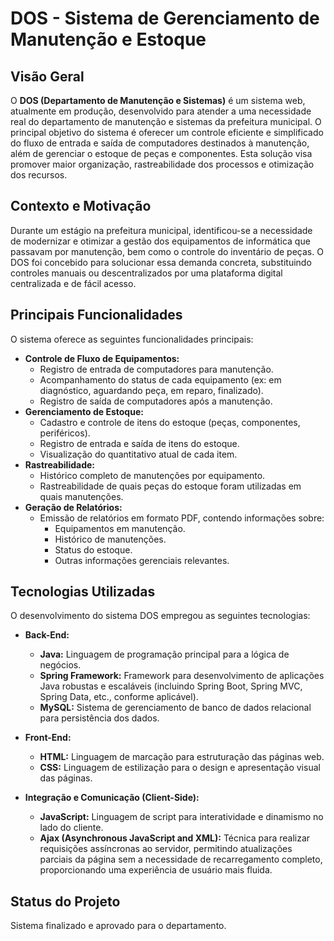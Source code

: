 # DOS - Sistema de Gerenciamento de Manutenção e Estoque

## Visão Geral

O **DOS (Departamento de Manutenção e Sistemas)** é um sistema web, atualmente em produção, desenvolvido para atender a uma necessidade real do departamento de manutenção e sistemas da prefeitura municipal. O principal objetivo do sistema é oferecer um controle eficiente e simplificado do fluxo de entrada e saída de computadores destinados à manutenção, além de gerenciar o estoque de peças e componentes. Esta solução visa promover maior organização, rastreabilidade dos processos e otimização dos recursos.

## Contexto e Motivação

Durante um estágio na prefeitura municipal, identificou-se a necessidade de modernizar e otimizar a gestão dos equipamentos de informática que passavam por manutenção, bem como o controle do inventário de peças. O DOS foi concebido para solucionar essa demanda concreta, substituindo controles manuais ou descentralizados por uma plataforma digital centralizada e de fácil acesso.

## Principais Funcionalidades

O sistema oferece as seguintes funcionalidades principais:

* **Controle de Fluxo de Equipamentos:**
    * Registro de entrada de computadores para manutenção.
    * Acompanhamento do status de cada equipamento (ex: em diagnóstico, aguardando peça, em reparo, finalizado).
    * Registro de saída de computadores após a manutenção.
* **Gerenciamento de Estoque:**
    * Cadastro e controle de itens do estoque (peças, componentes, periféricos).
    * Registro de entrada e saída de itens do estoque.
    * Visualização do quantitativo atual de cada item.
* **Rastreabilidade:**
    * Histórico completo de manutenções por equipamento.
    * Rastreabilidade de quais peças do estoque foram utilizadas em quais manutenções.
* **Geração de Relatórios:**
    * Emissão de relatórios em formato PDF, contendo informações sobre:
        * Equipamentos em manutenção.
        * Histórico de manutenções.
        * Status do estoque.
        * Outras informações gerenciais relevantes.

## Tecnologias Utilizadas

O desenvolvimento do sistema DOS empregou as seguintes tecnologias:

* **Back-End:**
    * **Java:** Linguagem de programação principal para a lógica de negócios.
    * **Spring Framework:** Framework para desenvolvimento de aplicações Java robustas e escaláveis (incluindo Spring Boot, Spring MVC, Spring Data, etc., conforme aplicável).
    * **MySQL:** Sistema de gerenciamento de banco de dados relacional para persistência dos dados.

* **Front-End:**
    * **HTML:** Linguagem de marcação para estruturação das páginas web.
    * **CSS:** Linguagem de estilização para o design e apresentação visual das páginas.

* **Integração e Comunicação (Client-Side):**
    * **JavaScript:** Linguagem de script para interatividade e dinamismo no lado do cliente.
    * **Ajax (Asynchronous JavaScript and XML):** Técnica para realizar requisições assíncronas ao servidor, permitindo atualizações parciais da página sem a necessidade de recarregamento completo, proporcionando uma experiência de usuário mais fluida.

## Status do Projeto

Sistema finalizado e aprovado para o departamento.
